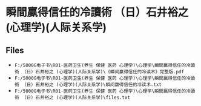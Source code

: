 # 瞬間贏得信任的冷讀術 （日）石井裕之 (心理学)(人际关系学)

## Files

- `F:/5000G电子书\R01-医药卫生(养生 保健 医药 心理学)\心理学\瞬間贏得信任的冷讀術 （日）石井裕之 (心理学)(人际关系学)\《瞬间赢得信任的冷读术》完整版.pdf`
- `F:/5000G电子书\R01-医药卫生(养生 保健 医药 心理学)\心理学\瞬間贏得信任的冷讀術 （日）石井裕之 (心理学)(人际关系学)\瞬间赢得信任的冷读术.txt`
- `F:/5000G电子书\R01-医药卫生(养生 保健 医药 心理学)\心理学\瞬間贏得信任的冷讀術 （日）石井裕之 (心理学)(人际关系学)\files.txt`

